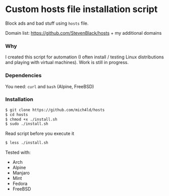 # Custom hosts file installation script
Block ads and bad stuff using `hosts` file.

Domain list: https://github.com/StevenBlack/hosts + my additional domains

### Why
I created this script for automation (I often install / testing Linux distributions and playing with virtual machines). Work is still in progress.

### Dependencies
You need: `curl` and `bash` (Alpine, FreeBSD)

### Installation
```bash
$ git clone https://github.com/mich4ld/hosts
$ cd hosts
$ chmod +x ./install.sh
$ sudo ./install.sh
```

Read script before you execute it
```bash
$ less ./install.sh
```
Tested with:
- Arch
- Alpine
- Manjaro
- Mint
- Fedora
- FreeBSD
